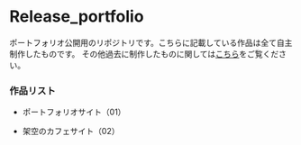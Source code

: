 # Release_portfolio

ポートフォリオ公開用のリポジトリです。こちらに記載している作品は全て自主制作したものです。
その他過去に制作したものに関しては[こちら](http://hikichi.html.xdomain.jp/#work)をご覧ください。


### 作品リスト
  - ポートフォリオサイト（01）

[](http://hikichi.html.xdomain.jp/)

  - 架空のカフェサイト（02）

[]()
